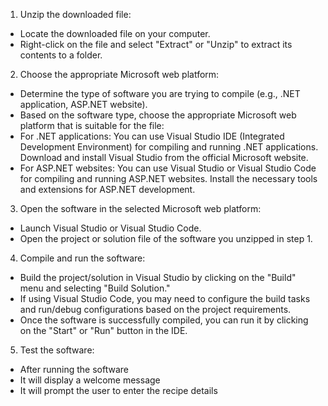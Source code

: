 1. Unzip the downloaded file:
- Locate the downloaded file on your computer.
- Right-click on the file and select "Extract" or "Unzip" to extract its contents to a folder.

2. Choose the appropriate Microsoft web platform:
- Determine the type of software you are trying to compile (e.g., .NET application, ASP.NET website).
- Based on the software type, choose the appropriate Microsoft web platform that is suitable for the file:
- For .NET applications: You can use Visual Studio IDE (Integrated Development Environment) for compiling and running .NET applications. Download and install Visual Studio from the official Microsoft website.
- For ASP.NET websites: You can use Visual Studio or Visual Studio Code for compiling and running ASP.NET websites. Install the necessary tools and extensions for ASP.NET development.
 
3. Open the software in the selected Microsoft web platform:
- Launch Visual Studio or Visual Studio Code.
- Open the project or solution file of the software you unzipped in step 1.


4. Compile and run the software:
- Build the project/solution in Visual Studio by clicking on the "Build" menu and selecting "Build Solution."
- If using Visual Studio Code, you may need to configure the build tasks and run/debug configurations based on the project requirements.
- Once the software is successfully compiled, you can run it by clicking on the "Start" or "Run" button in the IDE.

5. Test the software:
- After running the software
- It will display a welcome message
- It will prompt the user to enter the recipe details
